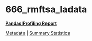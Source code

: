 # 666_rmftsa_ladata

[**Pandas Profiling Report**](https://epistasislab.github.io/penn-ml-benchmarks/profile/666_rmftsa_ladata.html)

[Metadata](metadata.yaml) | [Summary Statistics](summary_stats.tsv)


